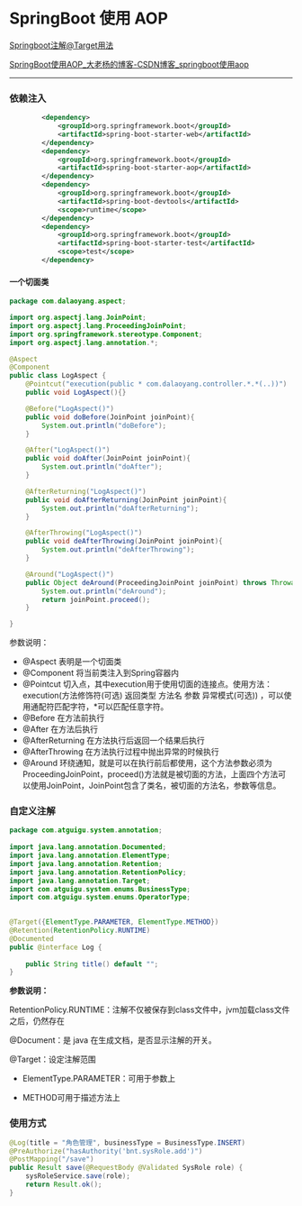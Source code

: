 # SpringBoot 使用 AOP

[Springboot注解@Target用法](https://blog.csdn.net/xuxin132133/article/details/86981884?ops_request_misc=%257B%2522request%255Fid%2522%253A%2522167309114716782429780129%2522%252C%2522scm%2522%253A%252220140713.130102334..%2522%257D&request_id=167309114716782429780129&biz_id=0&utm_medium=distribute.pc_search_result.none-task-blog-2~all~sobaiduend~default-2-86981884-null-null.142^v70^control,201^v4^add_ask&utm_term=%40Target%28%7BElementType.PARAMETER%2C%20ElementType.METHOD%7D%29&spm=1018.2226.3001.4187)

[SpringBoot使用AOP_大老杨的博客-CSDN博客_springboot使用aop](https://blog.csdn.net/qq_33257527/article/details/82561635?ops_request_misc=&request_id=&biz_id=102&utm_term=%E5%A4%A7%E8%80%81%E6%9D%A8aop&utm_medium=distribute.pc_search_result.none-task-blog-2~all~sobaiduweb~default-0-82561635.142^v73^control_1,201^v4^add_ask,239^v2^insert_chatgpt&spm=1018.2226.3001.4187)

---

### 依赖注入

```xml
        <dependency>
            <groupId>org.springframework.boot</groupId>
            <artifactId>spring-boot-starter-web</artifactId>
        </dependency>
        <dependency>
            <groupId>org.springframework.boot</groupId>
            <artifactId>spring-boot-starter-aop</artifactId>
        </dependency>
        <dependency>
            <groupId>org.springframework.boot</groupId>
            <artifactId>spring-boot-devtools</artifactId>
            <scope>runtime</scope>
        </dependency>
        <dependency>
            <groupId>org.springframework.boot</groupId>
            <artifactId>spring-boot-starter-test</artifactId>
            <scope>test</scope>
        </dependency>
```

#### 一个切面类

```java
package com.dalaoyang.aspect;

import org.aspectj.lang.JoinPoint;
import org.aspectj.lang.ProceedingJoinPoint;
import org.springframework.stereotype.Component;
import org.aspectj.lang.annotation.*;

@Aspect
@Component
public class LogAspect {
    @Pointcut("execution(public * com.dalaoyang.controller.*.*(..))")
    public void LogAspect(){}

    @Before("LogAspect()")
    public void doBefore(JoinPoint joinPoint){
        System.out.println("doBefore");
    }

    @After("LogAspect()")
    public void doAfter(JoinPoint joinPoint){
        System.out.println("doAfter");
    }

    @AfterReturning("LogAspect()")
    public void doAfterReturning(JoinPoint joinPoint){
        System.out.println("doAfterReturning");
    }

    @AfterThrowing("LogAspect()")
    public void deAfterThrowing(JoinPoint joinPoint){
        System.out.println("deAfterThrowing");
    }

    @Around("LogAspect()")
    public Object deAround(ProceedingJoinPoint joinPoint) throws Throwable{
        System.out.println("deAround");
        return joinPoint.proceed();
    }

}

```

参数说明：

* @Aspect 表明是一个切面类
* @Component 将当前类注入到Spring容器内
* @Pointcut 切入点，其中execution用于使用切面的连接点。使用方法：execution(方法修饰符(可选) 返回类型 方法名 参数 异常模式(可选)) ，可以使用通配符匹配字符，*可以匹配任意字符。
* @Before 在方法前执行
* @After 在方法后执行
* @AfterReturning 在方法执行后返回一个结果后执行
* @AfterThrowing 在方法执行过程中抛出异常的时候执行
* @Around 环绕通知，就是可以在执行前后都使用，这个方法参数必须为ProceedingJoinPoint，proceed()方法就是被切面的方法，上面四个方法可以使用JoinPoint，JoinPoint包含了类名，被切面的方法名，参数等信息。

### 自定义注解

```java
package com.atguigu.system.annotation;
​
import java.lang.annotation.Documented;
import java.lang.annotation.ElementType;
import java.lang.annotation.Retention;
import java.lang.annotation.RetentionPolicy;
import java.lang.annotation.Target;
import com.atguigu.system.enums.BusinessType;
import com.atguigu.system.enums.OperatorType;
​

@Target({ElementType.PARAMETER, ElementType.METHOD})
@Retention(RetentionPolicy.RUNTIME)
@Documented
public @interface Log {
​
    public String title() default "";​
}
```

**参数说明：**

RetentionPolicy.RUNTIME：注解不仅被保存到class文件中，jvm加载class文件之后，仍然存在

@Document：是 java 在生成文档，是否显示注解的开关。

@Target：设定注解范围

* ElementType.PARAMETER：可用于参数上

* METHOD可用于描述方法上

### 使用方式

```java
@Log(title = "角色管理", businessType = BusinessType.INSERT)
@PreAuthorize("hasAuthority('bnt.sysRole.add')")
@PostMapping("/save")
public Result save(@RequestBody @Validated SysRole role) {
    sysRoleService.save(role);
    return Result.ok();
}
```

‍
